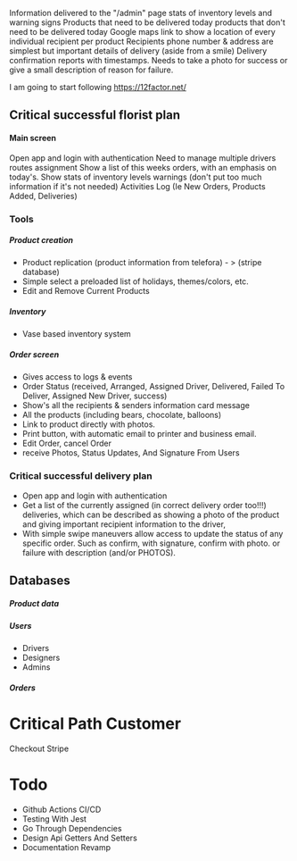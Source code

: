 Information delivered to the "/admin" page
stats of inventory levels and warning signs
Products that need to be delivered today
products that don't need to be delivered today
Google maps link to show a location of every individual recipient per product
Recipients phone number & address are simplest but important details of delivery (aside from a smile)
Delivery confirmation reports with timestamps. Needs to take a photo for success or give a small description of reason
for failure.

I am going to start following https://12factor.net/


## Critical successful florist plan

#### Main screen
Open app and login with authentication
Need to manage multiple drivers routes assignment
Show a list of this weeks orders, with an emphasis on today's.
Show stats of inventory levels warnings (don't put too much information if it's not needed)
Activities Log (Ie New Orders, Products Added, Deliveries)

### Tools

##### Product creation
* Product replication (product information from telefora) - > (stripe database)
* Simple select a preloaded list of holidays, themes/colors, etc.
* Edit and Remove Current Products

##### Inventory
* Vase based inventory system


##### Order screen
* Gives access to logs & events 
* Order Status (received, Arranged, Assigned Driver, Delivered, Failed To Deliver, Assigned New Driver, success)
* Show's all the recipients & senders information
  card message
* All the products (including bears, chocolate, balloons)
* Link to product directly with photos.
* Print button, with automatic email to printer and business email.
* Edit Order, cancel Order
* receive Photos, Status Updates, And Signature From Users


### Critical successful delivery plan

* Open app and login with authentication
* Get a list of the currently assigned (in correct delivery order too!!!) deliveries, which can be described as showing
  a photo of the product and giving important recipient information to the driver,
* With simple swipe maneuvers allow access to update the status of any specific order. Such as confirm, with signature,
  confirm with photo. or failure with description (and/or PHOTOS).

## Databases

##### Product data

##### Users
* Drivers
* Designers
* Admins

##### Orders

# Critical Path Customer
Checkout Stripe

# Todo
* Github Actions CI/CD
* Testing With Jest
* Go Through Dependencies
* Design Api Getters And Setters
* Documentation Revamp